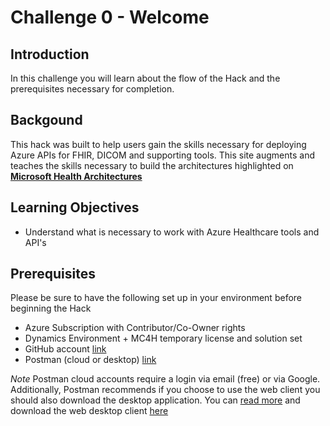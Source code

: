 # Challenge 0 - Welcome

## Introduction 
In this challenge you will learn about the flow of the Hack and the prerequisites necessary for completion. 

## Backgound 
This hack was built to help users gain the skills necessary for deploying Azure APIs for FHIR, DICOM and supporting tools.  This site augments and teaches the skills necessary to build the architectures highlighted on __[Microsoft Health Architectures](https://microsoft.github.io/health-architectures/)__
 
## Learning Objectives 
+ Understand what is necessary to work with Azure Healthcare tools and API's 

## Prerequisites
Please be sure to have the following set up in your environment before beginning the Hack 

+ Azure Subscription with Contributor/Co-Owner rights 
+ Dynamics Environment + MC4H temporary license and solution set 
+ GitHub account [link](https://github.com/)
+ Postman (cloud or desktop) [link](https://www.postman.com/)

_Note_ Postman cloud accounts require a login via email (free) or via Google.  Additionally, Postman recommends if you choose to use the web client you should also download the desktop application.  You can [read more](https://www.postman.com/downloads/?utm_source=postman-home) and download the web desktop client [here](https://www.postman.com/downloads/?utm_source=postman-home)
  





